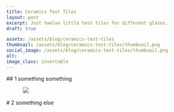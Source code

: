 ```yaml
---
title: Ceramics Test Tiles
layout: post
excerpt: Just twelve little test tiles for different glazes.
draft: true

assets: /assets/blog/ceramics-test-tiles
thumbnail: /assets/blog/ceramics-test-tiles/thumbnail.png
social_image: /assets/blog/ceramics-test-tiles/thumbnail.png
alt:
image_class: invertable
---
```


## 1 something something

<figure class="two-wide">
    <img src="{{ page.assets }}/img/1_number.jpg" alt="">
    <img src="{{ page.assets }}/img/1.jpg">
</figure>

# 2 something else
